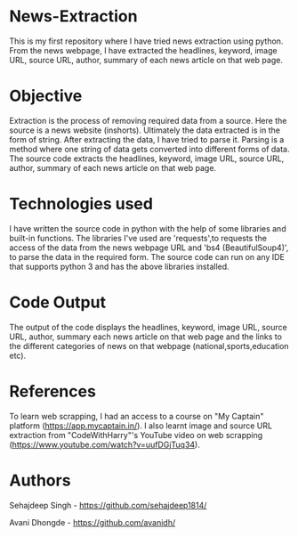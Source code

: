 # News-Extraction
This is my first repository where I have tried news extraction using python. From the news webpage, I have extracted the headlines, keyword, image URL, source URL, author, summary of each news article on that web page.

# Objective
Extraction is the process of removing required data from a source. Here the source is a news website (inshorts). Ultimately the data extracted is in the form of string. After extracting the data, I have tried to parse it. Parsing is a method where one string of data gets converted into different forms of data. The source code extracts the headlines, keyword, image URL, source URL, author, summary of each news article on that web page.

# Technologies used
I have written the source code in python with the help of some libraries and built-in functions. The libraries I've used are 'requests',to requests the access of the data from the news webpage URL and 'bs4 (BeautifulSoup4)', to parse the data in the required form. The source code can run on any IDE that supports python 3 and has the above libraries installed.

# Code Output
The output of the code displays the headlines, keyword, image URL, source URL, author, summary each news article on that web page and the links to the different categories of news on that webpage (national,sports,education etc).



# References
To learn web scrapping, I had an access to a course on "My Captain" platform (https://app.mycaptain.in/). I also learnt image and source URL extraction from "CodeWithHarry"'s YouTube video on web scrapping (https://www.youtube.com/watch?v=uufDGjTuq34).

# Authors
Sehajdeep Singh -  https://github.com/sehajdeep1814/

Avani Dhongde - https://github.com/avanidh/
